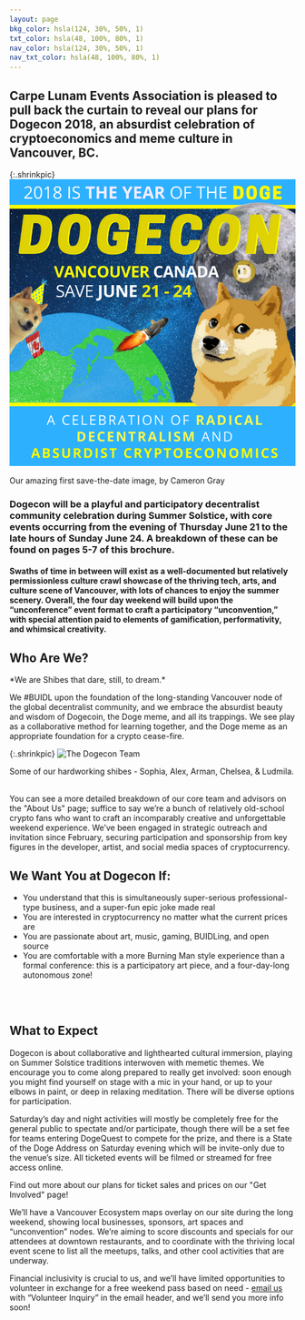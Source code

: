 ```yaml
---
layout: page
bkg_color: hsla(124, 30%, 50%, 1)
txt_color: hsla(48, 100%, 80%, 1)
nav_color: hsla(124, 30%, 50%, 1)
nav_txt_color: hsla(48, 100%, 80%, 1)
---
```


## Carpe Lunam Events Association is pleased to pull back the curtain to reveal our plans for Dogecon 2018, an absurdist celebration of cryptoeconomics and meme culture in Vancouver, BC.

{:.shrinkpic}
![Much Dogecon](/images/posters/dogecon_event.png)
  <figcaption>Our amazing first save-the-date image, by Cameron Gray</figcaption>

### Dogecon will be a playful and participatory decentralist community celebration during Summer Solstice, with core events occurring from the evening of Thursday June 21 to the late hours of Sunday June 24. A breakdown of these can be found on pages 5-7 of this brochure.

#### Swaths of time in between will exist as a well-documented but relatively permissionless culture crawl showcase of the thriving tech, arts, and culture scene of Vancouver, with lots of chances to enjoy the summer scenery. Overall, the four day weekend will build upon the “unconference” event format to craft a participatory “unconvention,” with special attention paid to elements of gamification, performativity, and whimsical creativity.

<h2> Who Are We? </h2>
*We are Shibes that dare, still, to dream.*


We #BUIDL upon the foundation of the long-standing Vancouver node of the global decentralist community, and we embrace the absurdist beauty and wisdom of Dogecoin, the Doge meme, and all its trappings. We see play as a collaborative method for learning together, and the Doge meme as an appropriate foundation for a crypto cease-fire.

{:.shrinkpic}
![The Dogecon Team](/images/photos/dogeconteam.png)
  <figcaption>Some of our hardworking shibes - Sophia, Alex, Arman, Chelsea, & Ludmila. </figcaption>
<br>

You can see a more detailed breakdown of our core team and advisors on the "About Us" page; suffice to say we’re a bunch of relatively old-school crypto fans who want to craft an incomparably creative and unforgettable weekend experience. We’ve been engaged in strategic outreach and invitation since February, securing participation and sponsorship from  key figures in the developer, artist, and social media spaces of cryptocurrency.

<h2> We Want You at Dogecon If: </h2>

* You understand that this is simultaneously super-serious professional-type business, and a super-fun epic joke made real
* You are interested in cryptocurrency no matter what the current prices are
* You are passionate about art, music, gaming, BUIDLing, and open source
* You are comfortable with a more Burning Man style experience than a formal conference: this is a participatory art piece, and a four-day-long autonomous zone!
<br>
<br>

<h2> What to Expect </h2>

Dogecon is about collaborative and lighthearted cultural immersion, playing on Summer Solstice traditions interwoven with memetic themes. We encourage you to come along prepared to really get involved: soon enough you might find yourself on stage with a mic in your hand, or up to your elbows in paint, or deep in relaxing meditation. There will be diverse options for participation.

Saturday’s day and night activities will mostly be completely free for the general public to spectate and/or participate, though there will be a set fee for teams entering DogeQuest to compete for the prize, and there is a State of the Doge Address on Saturday evening which will be invite-only due to the venue’s size. All ticketed events will be filmed or streamed for free access online.

Find out more about our plans for ticket sales and prices on our "Get Involved" page!

We’ll have a Vancouver Ecosystem maps overlay on our site during the long weekend, showing local businesses, sponsors, art spaces and “unconvention” nodes. We’re aiming to score discounts and specials for our attendees at downtown restaurants, and to coordinate with the thriving local event scene to list all the meetups, talks, and other cool activities that are underway.

Financial inclusivity is crucial to us, and we’ll have limited opportunities to volunteer in exchange for a free weekend pass based on need - [email us](mailto:carpelunam@gmail.com) with “Volunteer Inquiry” in the email header, and we’ll send you more info soon!
